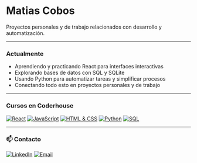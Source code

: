 # Matias Cobos

Proyectos personales y de trabajo relacionados con desarrollo y automatización.

---

###  Actualmente
- Aprendiendo y practicando React para interfaces interactivas  
- Explorando bases de datos con SQL y SQLite  
- Usando Python para automatizar tareas y simplificar procesos  
- Conectando todo esto en proyectos personales y de trabajo   

---

###  Cursos en Coderhouse
[![React](https://img.shields.io/badge/React-gray?style=flat&logo=react&logoColor=white)](https://github.com/MatiCobos/React) [![JavaScript](https://img.shields.io/badge/JavaScript-gray?style=flat&logo=javascript&logoColor=white)](https://github.com/MatiCobos/JS) [![HTML & CSS](https://img.shields.io/badge/HTML_&_CSS-gray?style=flat&logo=html5&logoColor=white)](https://github.com/MatiCobos/DesarrolloWeb) [![Python](https://img.shields.io/badge/Python-gray?style=flat&logo=python&logoColor=white)](https://www.coderhouse.com) [![SQL](https://img.shields.io/badge/SQL-gray?style=flat&logo=mysql&logoColor=white)](https://www.coderhouse.com)


---

### 📫 Contacto
[![LinkedIn](https://img.shields.io/badge/LinkedIn-gray?style=flat&logo=linkedin&logoColor=white)](https://www.linkedin.com/in/matias-cobos) [![Email](https://img.shields.io/badge/Email-gray?style=flat&logo=gmail&logoColor=white)](mailto:casla_matias@hotmail.com)

